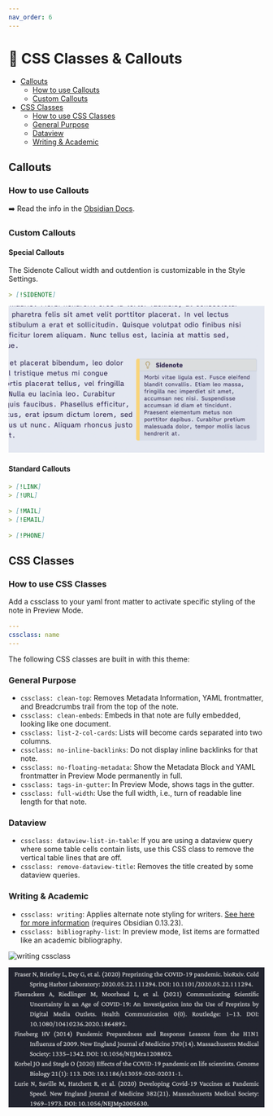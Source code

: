 ```yaml
---
nav_order: 6
---
```


# 📜 CSS Classes & Callouts

<!-- MarkdownTOC -->

- [Callouts](#callouts)
	- [How to use Callouts](#how-to-use-callouts)
	- [Custom Callouts](#custom-callouts)
- [CSS Classes](#css-classes)
	- [How to use CSS Classes](#how-to-use-css-classes)
	- [General Purpose](#general-purpose)
	- [Dataview](#dataview)
	- [Writing & Academic](#writing--academic)

<!-- /MarkdownTOC -->

## Callouts

### How to use Callouts
➡️ Read the info in the [Obsidian Docs](https://help.obsidian.md/How+to/Use+callouts).

### Custom Callouts

#### Special Callouts

The Sidenote Callout width and outdention is customizable in the Style Settings.

```md
> [!SIDENOTE]
```

![sidenote callout](images/sidenote-callout.png)

#### Standard Callouts

```md
> [!LINK]
> [!URL]
```

```md
> [!MAIL]
> [!EMAIL]
```

```md
> [!PHONE]
```

## CSS Classes

### How to use CSS Classes
Add a cssclass to your yaml front matter to activate specific styling of the note in Preview Mode.

```yaml
---
cssclass: name
---
```

The following CSS classes are built in with this theme:

### General Purpose
- `cssclass: clean-top`: Removes Metadata Information, YAML frontmatter, and Breadcrumbs trail from the top of the note.
- `cssclass: clean-embeds`: Embeds in that note are fully embedded, looking like one document.
- `cssclass: list-2-col-cards`: Lists will become cards separated into two columns.
- `cssclass: no-inline-backlinks`: Do not display inline backlinks for that note.
- `cssclass: no-floating-metadata`: Show the Metadata Block and YAML frontmatter in Preview Mode permanently in full.
- `cssclass: tags-in-gutter`: In Preview Mode, shows tags in the gutter.
- `cssclass: full-width`: Use the full width, i.e., turn of readable line length for that note.

### Dataview
- `cssclass: dataview-list-in-table`: If you are using a dataview query where some table cells contain lists, use this CSS class to remove the vertical table lines that are off.
- `cssclass: remove-dataview-title`: Removes the title created by some dataview queries.

### Writing & Academic
- `cssclass: writing`: Applies alternate note styling for writers. [See here for more information](/shimmering-focus/academics-and-writers) (requires Obsidian 0.13.23).
- `cssclass: bibliography-list`: In preview mode, list items are formatted like an academic bibliography.

![writing cssclass](images/writing-cssclass.gif)

![bibliography cssclass](images/bibliography-list-cssclass.png)
